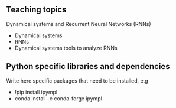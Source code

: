 ## Teaching topics

Dynamical systems and Recurrent Neural Networks (RNNs)
- Dynamical systems
- RNNs
- Dynamical systems tools to analyze RNNs
 
## Python specific libraries and dependencies
Write here specific packages that need to be installed, e.g
- !pip install ipympl
- conda install -c conda-forge ipympl
